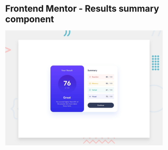 # Frontend Mentor - Results summary component

![Design preview for the Results summary component coding challenge](./public/design/desktop-preview.jpg)
